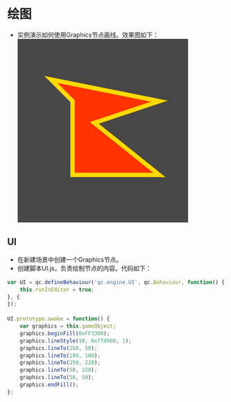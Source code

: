 # 绘图

* 实例演示如何使用Graphics节点画线。效果图如下：<br>
![drawLine](images\UI.png)

## UI

* 在新建场景中创建一个Graphics节点。
* 创建脚本UI.js，负责绘制节点的内容。代码如下：<br>

```javascript
var UI = qc.defineBehaviour('qc.engine.UI', qc.Behaviour, function() {
    this.runInEditor = true;
}, {
});

UI.prototype.awake = function() {
    var graphics = this.gameObject;
    graphics.beginFill(0xFF3300);
    graphics.lineStyle(10, 0xffd900, 1);
    graphics.lineTo(250, 50);
    graphics.lineTo(100, 100);
    graphics.lineTo(250, 220);
    graphics.lineTo(50, 220);
    graphics.lineTo(50, 50);
    graphics.endFill();
};
```